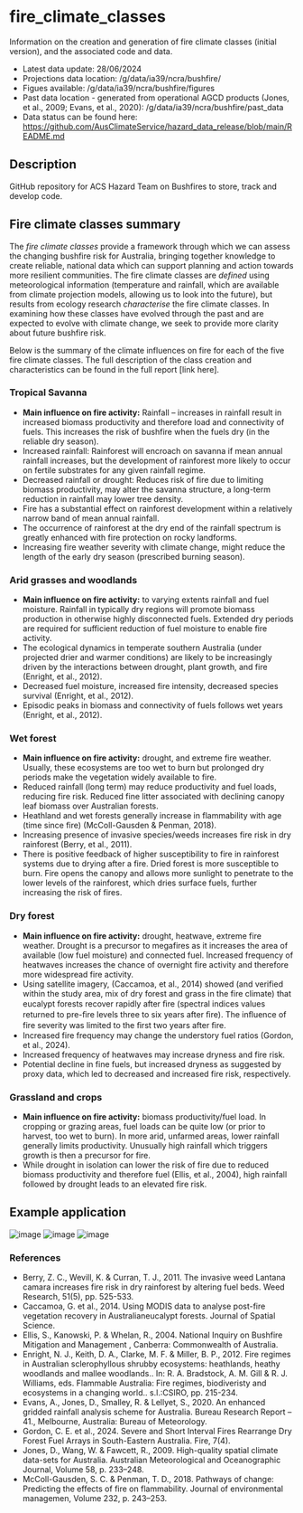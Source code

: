 # fire_climate_classes
Information on the creation and generation of fire climate classes (initial version), and the associated code and data.
- Latest data update: 28/06/2024
- Projections data location: /g/data/ia39/ncra/bushfire/
- Figues available: /g/data/ia39/ncra/bushfire/figures
- Past data location - generated from operational AGCD products (Jones, et al., 2009; Evans, et al., 2020): /g/data/ia39/ncra/bushfire/past_data
- Data status can be found here: https://github.com/AusClimateService/hazard_data_release/blob/main/README.md 

## Description
GitHub repository for ACS Hazard Team on Bushfires to store, track and develop code.

## Fire climate classes summary
The _fire climate classes_ provide a framework through which we can assess the changing bushfire risk for Australia, bringing together knowledge to create reliable, national data which can support planning and action towards more resilient communities. The fire climate classes are _defined_ using meteorological information (temperature and rainfall, which are available from climate projection models, allowing us to look into the future), but results from ecology research _characterise_ the fire climate classes. In examining how these classes have evolved through the past and are expected to evolve with climate change, we seek to provide more clarity about future bushfire risk. 

Below is the summary of the climate influences on fire for each of the five fire climate classes. The full description of the class creation and characteristics can be found in the full report [link here].

### Tropical Savanna
-	**Main influence on fire activity:** Rainfall – increases in rainfall result in increased biomass productivity and therefore load and connectivity of fuels. This increases the risk of bushfire when the fuels dry (in the reliable dry season).
-	Increased rainfall: Rainforest will encroach on savanna if mean annual rainfall increases, but the development of rainforest more likely to occur on fertile substrates for any given rainfall regime.
-	Decreased rainfall or drought: Reduces risk of fire due to limiting biomass productivity, may alter the savanna structure, a long-term reduction in rainfall may lower tree density.
-	Fire has a substantial effect on rainforest development within a relatively narrow band of mean annual rainfall.
-	The occurrence of rainforest at the dry end of the rainfall spectrum is greatly enhanced with fire protection on rocky landforms.
-	Increasing fire weather severity with climate change, might reduce the length of the early dry season (prescribed burning season).

### Arid grasses and woodlands
-	**Main influence on fire activity:** to varying extents rainfall and fuel moisture. Rainfall in typically dry regions will promote biomass production in otherwise highly disconnected fuels. Extended dry periods are required for sufficient reduction of fuel moisture to enable fire activity. 
-	The ecological dynamics in temperate southern Australia (under projected drier and warmer conditions) are likely to be increasingly driven by the interactions between drought, plant growth, and fire (Enright, et al., 2012).
-	Decreased fuel moisture, increased fire intensity, decreased species survival (Enright, et al., 2012).
-	Episodic peaks in biomass and connectivity of fuels follows wet years (Enright, et al., 2012).

### Wet forest
-	**Main influence on fire activity:** drought, and extreme fire weather. Usually, these ecosystems are too wet to burn but prolonged dry periods make the vegetation widely available to fire. 
-	Reduced rainfall (long term) may reduce productivity and fuel loads, reducing fire risk. Reduced fine litter associated with declining canopy leaf biomass over Australian forests.
-	Heathland and wet forests generally increase in flammability with age (time since fire) (McColl-Gausden & Penman, 2018).
-	Increasing presence of invasive species/weeds increases fire risk in dry rainforest (Berry, et al., 2011).
-	There is positive feedback of higher susceptibility to fire in rainforest systems due to drying after a fire. Dried forest is more susceptible to burn. Fire opens the canopy and allows more sunlight to penetrate to the lower levels of the rainforest, which dries surface fuels, further increasing the risk of fires. 

### Dry forest
-	**Main influence on fire activity:** drought, heatwave, extreme fire weather. Drought is a precursor to megafires as it increases the area of available (low fuel moisture) and connected fuel.  Increased frequency of heatwaves increases the chance of overnight fire activity and therefore more widespread fire activity.
-	Using satellite imagery, (Caccamoa, et al., 2014) showed (and verified within the study area, mix of dry forest and grass in the fire climate) that eucalypt forests recover rapidly after ﬁre (spectral indices values returned to pre-ﬁre levels three to six years after ﬁre). The inﬂuence of fire severity was limited to the ﬁrst two years after ﬁre.
-	Increased fire frequency may change the understory fuel ratios (Gordon, et al., 2024).
-	Increased frequency of heatwaves may increase dryness and fire risk.
-	Potential decline in fine fuels, but increased dryness as suggested by proxy data, which led to decreased and increased fire risk, respectively.

### Grassland and crops
-	**Main influence on fire activity:** biomass productivity/fuel load. In cropping or grazing areas, fuel loads can be quite low (or prior to harvest, too wet to burn). In more arid, unfarmed areas, lower rainfall generally limits productivity. Unusually high rainfall which triggers growth is then a precursor for fire.
-	While drought in isolation can lower the risk of fire due to reduced biomass productivity and therefore fuel (Ellis, et al., 2004), high rainfall followed by drought leads to an elevated fire risk.

## Example application
![image](https://github.com/user-attachments/assets/8fef4332-fd75-4e5f-9a39-edc116a62ba6)
![image](https://github.com/user-attachments/assets/6930567d-14d6-4799-bbce-032b0c26c9c7)
![image](https://github.com/user-attachments/assets/6aad1423-0c19-499e-9b89-d724fb4b5592)




### References
- Berry, Z. C., Wevill, K. & Curran, T. J., 2011. The invasive weed Lantana camara increases fire risk in dry rainforest by altering fuel beds. Weed Research, 51(5), pp. 525-533.
- Caccamoa, G. et al., 2014. Using MODIS data to analyse post-fire vegetation recovery in Australianeucalypt forests. Journal of Spatial Science.
- Ellis, S., Kanowski, P. & Whelan, R., 2004. National Inquiry on Bushfire Mitigation and Management , Canberra: Commonwealth of Australia.
- Enright, N. J., Keith, D. A., Clarke, M. F. & Miller, B. P., 2012. Fire regimes in Australian sclerophyllous shrubby ecosystems: heathlands, heathy woodlands and mallee woodlands.. In: R. A. Bradstock, A. M. Gill & R. J. Williams, eds. Flammable Australia: Fire regimes, biodiveristy and ecosystems in a changing world.. s.l.:CSIRO, pp. 215-234.
- Evans, A., Jones, D., Smalley, R. & Lellyet, S., 2020. An enhanced gridded rainfall analysis scheme for Australia. Bureau Research Report – 41., Melbourne, Australia: Bureau of Meteorology.
- Gordon, C. E. et al., 2024. Severe and Short Interval Fires Rearrange Dry Forest Fuel Arrays in South-Eastern Australia. Fire, 7(4).
- Jones, D., Wang, W. & Fawcett, R., 2009. High-quality spatial climate data-sets for Australia. Australian Meteorological and Oceanographic Journal, Volume 58, p. 233–248.
- McColl-Gausden, S. C. & Penman, T. D., 2018. Pathways of change: Predicting the effects of fire on flammability. Journal of environmental managemen, Volume 232, p. 243–253.



